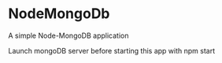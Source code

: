 # NodeMongoDb

A simple Node-MongoDB application

Launch mongoDB server before starting this app with npm start
